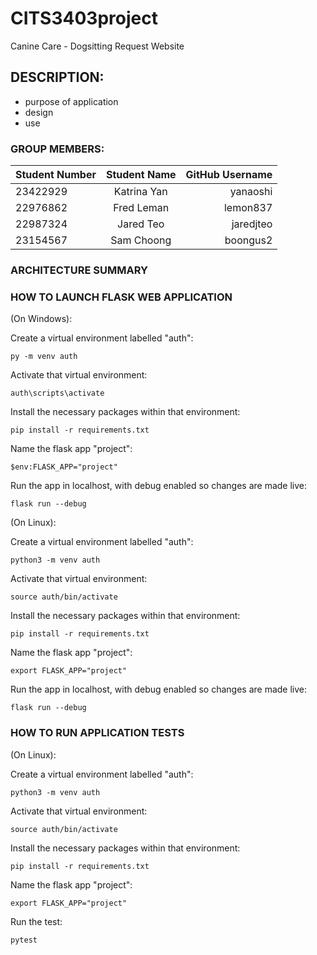 # CITS3403project

Canine Care - Dogsitting Request Website

## DESCRIPTION:

- purpose of application
- design
- use

### GROUP MEMBERS:

| Student Number | Student Name | GitHub Username |
| :------------- | :----------: | --------------: |
| 23422929       | Katrina Yan  |        yanaoshi |
| 22976862       |  Fred Leman  |        lemon837 |
| 22987324       |  Jared Teo   |       jaredjteo |
| 23154567       |  Sam Choong  |        boongus2 |

### ARCHITECTURE SUMMARY

### HOW TO LAUNCH FLASK WEB APPLICATION

(On Windows):

Create a virtual environment labelled "auth":
```
py -m venv auth 
```
Activate that virtual environment:
```
auth\scripts\activate
```
Install the necessary packages within that environment:
```
pip install -r requirements.txt
```
Name the flask app "project":
```
$env:FLASK_APP="project"
```
Run the app in localhost, with debug enabled so changes are made live:
```
flask run --debug
```


(On Linux):

Create a virtual environment labelled "auth":
```
python3 -m venv auth 
```
Activate that virtual environment:
```
source auth/bin/activate
```
Install the necessary packages within that environment:
```
pip install -r requirements.txt
```
Name the flask app "project":
```
export FLASK_APP="project"
```
Run the app in localhost, with debug enabled so changes are made live:
```
flask run --debug
```



### HOW TO RUN APPLICATION TESTS

(On Linux):

Create a virtual environment labelled "auth":
```
python3 -m venv auth 
```
Activate that virtual environment:
```
source auth/bin/activate
```
Install the necessary packages within that environment:
```
pip install -r requirements.txt
```
Name the flask app "project":
```
export FLASK_APP="project"
```
Run the test:
```
pytest
```
